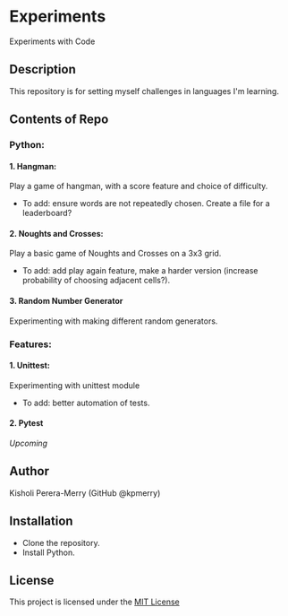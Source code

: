 # Experiments
Experiments with Code

## Description
This repository is for setting myself challenges in languages I'm learning.

## Contents of Repo

### Python:

#### 1. Hangman: 
Play a game of hangman, with a score feature and choice of difficulty.

- To add: ensure words are not repeatedly chosen. Create a file for a leaderboard?

#### 2. Noughts and Crosses: 
Play a basic game of Noughts and Crosses on a 3x3 grid.

- To add: add play again feature, make a harder version (increase probability of choosing adjacent cells?). 

#### 3. Random Number Generator
Experimenting with making different random generators.

### Features:

#### 1. Unittest: 
Experimenting with unittest module

- To add: better automation of tests.

#### 2. Pytest
*Upcoming*

## Author
Kisholi Perera-Merry (GitHub @kpmerry)

## Installation
- Clone the repository.
- Install Python.

## License
This project is licensed under the [MIT License](LICENSE)
